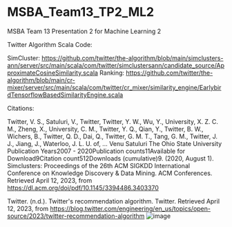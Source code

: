 # MSBA_Team13_TP2_ML2
MSBA Team 13 Presentation 2 for Machine Learning 2

Twitter Algorithm Scala Code:

SimCluster: https://github.com/twitter/the-algorithm/blob/main/simclusters-ann/server/src/main/scala/com/twitter/simclustersann/candidate_source/ApproximateCosineSimilarity.scala
Ranking: https://github.com/twitter/the-algorithm/blob/main/cr-mixer/server/src/main/scala/com/twitter/cr_mixer/similarity_engine/EarlybirdTensorflowBasedSimilarityEngine.scala

Citations:

Twitter, V. S., Satuluri, V., Twitter, Twitter, Y. W., Wu, Y., University, X. Z. C. M., Zheng, X., University, C. M., Twitter, Y. Q., Qian, Y., Twitter, B. W., Wichers, B., Twitter, Q. D., Dai, Q., Twitter, G. M. T., Tang, G. M., Twitter, J. J., Jiang, J., Waterloo, J. L. U. of, … Venu Satuluri The Ohio State University Publication Years2007 - 2020Publication counts11Available for Download9Citation	count512Downloads (cumulative)9. (2020, August 1). Simclusters: Proceedings of the 26th ACM SIGKDD International Conference on Knowledge Discovery & Data Mining. ACM Conferences. Retrieved April 12, 2023, from	https://dl.acm.org/doi/pdf/10.1145/3394486.3403370 

Twitter. (n.d.). Twitter's recommendation algorithm. Twitter. Retrieved April 12, 2023, from https://blog.twitter.com/engineering/en_us/topics/open-source/2023/twitter-recommendation-algorithm 
![image](https://user-images.githubusercontent.com/93728479/231491511-7eae0bd7-00b5-4807-b00f-ff1ef3ec7cf2.png)
